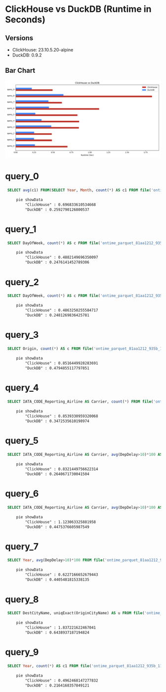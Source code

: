 # ClickHouse vs DuckDB (Runtime in Seconds)

## Versions
  * ClickHouse: 23.10.5.20-alpine
  * DuckDB: 0.9.2

## Bar Chart
![Bar Chart](bar_chart.png)
# query_0
```sql
 SELECT avg(c1) FROM(SELECT Year, Month, count(*) AS c1 FROM file('ontime_parquet_81aa1212_935b_11ee_9cb0_3b79d3d65d52.parquet') GROUP BY Year, Month ORDER BY Year ASC, Month ASC);
```

```mermaid
     pie showData
         "ClickHouse" : 0.696833610534668
         "DuckDB" : 0.2592790126800537
```
# query_1
```sql
 SELECT DayOfWeek, count(*) AS c FROM file('ontime_parquet_81aa1212_935b_11ee_9cb0_3b79d3d65d52.parquet') WHERE Year>=2000 AND Year<=2008 GROUP BY DayOfWeek ORDER BY c DESC;
```

```mermaid
     pie showData
         "ClickHouse" : 0.4882149696350097
         "DuckDB" : 0.2476141452789306
```
# query_2
```sql
 SELECT DayOfWeek, count(*) AS c FROM file('ontime_parquet_81aa1212_935b_11ee_9cb0_3b79d3d65d52.parquet') WHERE Year>=2000 AND Year<=2008 GROUP BY DayOfWeek ORDER BY c DESC;
```

```mermaid
     pie showData
         "ClickHouse" : 0.4863250255584717
         "DuckDB" : 0.2481269836425781
```
# query_3
```sql
 SELECT Origin, count(*) AS c FROM file('ontime_parquet_81aa1212_935b_11ee_9cb0_3b79d3d65d52.parquet') WHERE DepDelay>10 AND Year>=2000 AND Year<=2008 GROUP BY Origin ORDER BY c DESC LIMIT 10;
```

```mermaid
     pie showData
         "ClickHouse" : 0.8516449928283691
         "DuckDB" : 0.4794855117797851
```
# query_4
```sql
 SELECT IATA_CODE_Reporting_Airline AS Carrier, count(*) FROM file('ontime_parquet_81aa1212_935b_11ee_9cb0_3b79d3d65d52.parquet') WHERE DepDelay>10 AND Year=2007 GROUP BY Carrier ORDER BY count(*) DESC;
```

```mermaid
     pie showData
         "ClickHouse" : 0.8539330959320068
         "DuckDB" : 0.3472535610198974
```
# query_5
```sql
 SELECT IATA_CODE_Reporting_Airline AS Carrier, avg(DepDelay>10)*100 AS c3 FROM file('ontime_parquet_81aa1212_935b_11ee_9cb0_3b79d3d65d52.parquet') WHERE Year=2007 GROUP BY Carrier ORDER BY c3 DESC
```

```mermaid
     pie showData
         "ClickHouse" : 0.8321449756622314
         "DuckDB" : 0.2640671730041504
```
# query_6
```sql
 SELECT IATA_CODE_Reporting_Airline AS Carrier, avg(DepDelay>10)*100 AS c3 FROM file('ontime_parquet_81aa1212_935b_11ee_9cb0_3b79d3d65d52.parquet') WHERE Year>=2000 AND Year<=2008 GROUP BY Carrier ORDER BY c3 DESC;
```

```mermaid
     pie showData
         "ClickHouse" : 1.123063325881958
         "DuckDB" : 0.4475376605987549
```
# query_7
```sql
 SELECT Year, avg(DepDelay>10)*100 FROM file('ontime_parquet_81aa1212_935b_11ee_9cb0_3b79d3d65d52.parquet') GROUP BY Year ORDER BY Year;
```

```mermaid
     pie showData
         "ClickHouse" : 0.6227166652679443
         "DuckDB" : 0.4405481815338135
```
# query_8
```sql
 SELECT DestCityName, uniqExact(OriginCityName) AS u FROM file('ontime_parquet_81aa1212_935b_11ee_9cb0_3b79d3d65d52.parquet') WHERE Year >= 2000 and Year <= 2010 GROUP BY DestCityName ORDER BY u DESC, DestCityName ASC LIMIT 10;
```

```mermaid
     pie showData
         "ClickHouse" : 1.837221622467041
         "DuckDB" : 0.6438937187194824
```
# query_9
```sql
 SELECT Year, count(*) AS c1 FROM file('ontime_parquet_81aa1212_935b_11ee_9cb0_3b79d3d65d52.parquet') GROUP BY Year ORDER BY Year ASC;
```

```mermaid
     pie showData
         "ClickHouse" : 0.4962468147277832
         "DuckDB" : 0.2164168357849121
```
